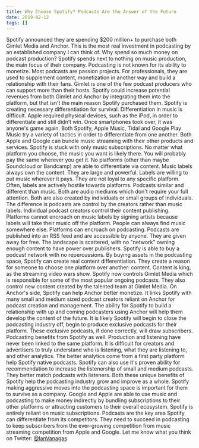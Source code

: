 ```yaml
---
title: Why Choose Spotify? Podcasts Are the Answer of the Future
date: 2019-02-12
tags: []
---
```

Spotify announced they are spending $200 million+ to purchase both Gimlet Media and Anchor. This is the most real investment in podcasting by an established company I can think of. Why spend so much money on podcast production? Spotify spends next to nothing on music production, the main focus of their company. Podcasting is not known for its ability to monetize. Most podcasts are passion projects. For professionals, they are used to supplement content, monetization in another way and build a relationship with their fans. Gimlet is one of the few podcast producers who can support more than their hosts. Spotify could increase potential revenues from both Gimlet and Anchor by integrating them into the platform, but that isn't the main reason Spotify purchased them. Spotify is creating necessary differentiation for survival. Differentiation in music is difficult. Apple required physical devices, such as the iPod, in order to differentiate and still didn’t win. Once smartphones took over, it was anyone's game again. Both Spotify, Apple Music, Tidal and Google Play Music try a variety of tactics in order to differentiate from one another. Both Apple and Google can bundle music streaming with their other products and services. Spotify is stuck with only music subscriptions. No matter what platform you choose, the music you want is likely there. You will probably pay the same wherever you get it. No platforms (other than maybe Soundcloud or Bandcamp) are able to differentiate via content. Music labels always own the content. They are large and powerful. Labels are willing to put music wherever it pays. They are not loyal to any specific platform. Often, labels are actively hostile towards platforms. Podcasts similar and different than music. Both are audio mediums which don't require your full attention. Both are also created by individuals or small groups of individuals. The difference is podcasts are control by the creators rather than music labels. Individual podcast creators control their content publishing. Platforms cannot encroach on music labels by signing artists because labels will take their music off the platform. People can always find music somewhere else. Platforms can encroach on podcasting. Podcasts are published into an RSS feed and are accessible by anyone. They are given away for free. The landscape is scattered, with no "network" owning enough content to have power over publishers. Spotify is able to buy a podcast network with no repercussions. By buying assets in the podcasting space, Spotify can create real content differentiation. They create a reason for someone to choose one platform over another: content. Content is king, as the streaming video wars show. Spotify now controls Gimlet Media which is responsible for some of the most popular ongoing podcasts. They also control new content created by the talented team at Gimlet Media. On Anchor's side, Spotify can help Anchor better monetize. It links Spotify with many small and medium sized podcast creators reliant on Anchor for podcast creation and management. The ability for Spotify to build a relationship with up and coming podcasters using Anchor will help them develop the content of the future. It is likely Spotify will begin to close the podcasting industry off, begin to produce exclusive podcasts for their platform. These exclusive podcasts, if done correctly, will draw subscribers. Podcasting benefits from Spotify as well. Production and listening have never been linked to the same platform. It is difficult for creators and advertisers to truly understand who is listening, what they are listening to, and other analytics. The better analytics come from a first party platform help Spotify native podcasts. Spotify can also use it's proven ability for recommendation to increase the listenership of small and medium podcasts. They better match podcasts with listeners. Both these unique benefits of Spotify help the podcasting industry grow and improve as a whole. Spotify making aggressive moves into the podcasting space is important for them to survive as a company. Google and Apple are able to use music and podcasting to make money indirectly by bundling subscriptions to their other platforms or attracting customers to their overall ecosystem. Spotify is entirely reliant on music subscriptions. Podcasts are the key area Spotify can differentiate from its competitors. They need to succeed in podcasting to keep subscribers from the ever-growing competition from music streaming competition from Apple and Google. Let me know what you think on Twitter: [@IanVanagas](https://twitter.com/IanVanagas)
